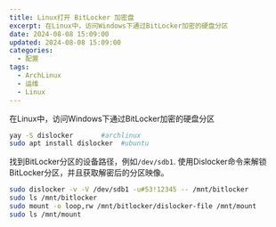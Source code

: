 ```yaml
---
title: Linux打开 BitLocker 加密盘
excerpt: 在Linux中，访问Windows下通过BitLocker加密的硬盘分区
date: 2024-08-08 15:09:00
updated: 2024-08-08 15:09:00
categories:
  - 配置
tags:
  - ArchLinux
  - 运维
  - Linux 
---
```


在Linux中，访问Windows下通过BitLocker加密的硬盘分区

```bash
yay -S dislocker       #archlinux
sudo apt install dislocker  #ubuntu
```

找到BitLocker分区的设备路径，例如`/dev/sdb1`. 使用Dislocker命令来解锁BitLocker分区，并且获取解密后的分区映像。

```bash
sudo dislocker -v -V /dev/sdb1 -u#53!12345 -- /mnt/bitlocker
sudo ls /mnt/bitlocker
sudo mount -o loop,rw /mnt/bitlocker/dislocker-file /mnt/mount
sudo ls /mnt/mount
```